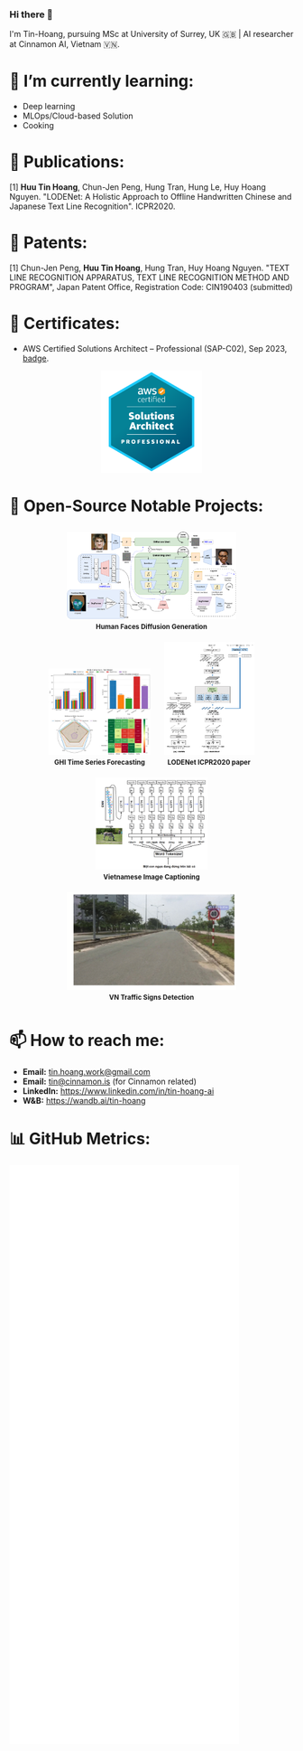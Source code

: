 ### Hi there 👋

<!--
**Tin-Hoang/Tin-Hoang** is a ✨ _special_ ✨ repository because its `README.md` (this file) appears on your GitHub profile.

Here are some ideas to get you started:

- 🔭 I’m currently working on ...
- 🌱 I’m currently learning ...
- 👯 I’m looking to collaborate on ...
- 🤔 I’m looking for help with ...
- 💬 Ask me about ...
- 📫 How to reach me: ...
- 😄 Pronouns: ...
- ⚡ Fun fact: ...
-->

I'm Tin-Hoang, pursuing MSc at University of Surrey, UK 🇬🇧 | AI researcher at Cinnamon AI, Vietnam 🇻🇳.

# 🌱 I’m currently learning:
- Deep learning
- MLOps/Cloud-based Solution
- Cooking

# 📃 Publications:
<a id="1">[1]</a>
**Huu Tin Hoang**, Chun-Jen Peng, Hung Tran, Hung Le, Huy Hoang Nguyen.
"LODENet: A Holistic Approach to Offline Handwritten Chinese and Japanese Text Line Recognition".
ICPR2020.

# 📃 Patents:
<a id="1">[1]</a> Chun-Jen Peng, **Huu Tin Hoang**, Hung Tran, Huy Hoang Nguyen.
"TEXT LINE RECOGNITION APPARATUS, TEXT LINE RECOGNITION METHOD AND PROGRAM", Japan Patent Office, Registration Code: CIN190403 (submitted)

# 📃 Certificates:
- AWS Certified Solutions Architect – Professional (SAP-C02), Sep 2023, [badge](http://www.credly.com/badges/2da7142c-2d14-4886-a147-949464a3325c).

<p align="center">
  <a href="http://www.credly.com/badges/2da7142c-2d14-4886-a147-949464a3325c">
    <img src="docs/aws_sap.png" alt="AWS Certified Solutions Architect – Professional" width="180"/>
  </a>
</p>

# 📃 Open-Source Notable Projects:

<div align="center">
  <div style="display: inline-block; margin: 10px; text-align: center;">
    <a href="https://github.com/Tin-Hoang/humanfaces-diffusion-generation">
      <img src="docs/Attributes_Diffusion_Pipeline.png" alt="Attributes Diffusion Pipeline" width="300"/>
    </a>
    <br>
    <small><strong>Human Faces Diffusion Generation</strong></small>
    <br>
  </div>
  <div style="display: inline-block; margin: 10px; text-align: center;">
    <a href="https://github.com/Tin-Hoang/solar-timeseries-forecasting">
      <img src="docs/solar_models_results.png" alt="GHI Time Series Prediction" width="180"/>
    </a>
    <br>
    <small><strong>GHI Time Series Forecasting</strong></small>
    <br>
  </div>
  <div style="display: inline-block; margin: 10px; text-align: center;">
    <a href="https://ieeexplore.ieee.org/document/9412161">
      <img src="docs/lodenet_arch_comparison.png" alt="LODENet paper" width="160" height="200"/>
    </a>
    <br>
    <small><strong>LODENet ICPR2020 paper</strong></small>
    <br>
  </div>
</div>

<div align="center">
  <div style="display: inline-block; margin: 10px; text-align: center;">
    <a href="https://github.com/Flavius1996/Image-Captioning-in-Vietnamese">
      <img src="docs/vn_image_captioning.png" alt="Vietnamese Image Captioning" width="200"/>
    </a>
    <br>
    <small><strong>Vietnamese Image Captioning</strong></small>
    <br>
  </div>
  <div style="display: inline-block; margin: 10px; text-align: center;">
    <a href="https://github.com/Flavius1996/VNTS-faster-rcnn">
      <img src="docs/trafic_signs_faster_rcnn.gif" alt="Traffic Signs Detection" width="300"/>
    </a>
    <br>
    <small><strong>VN Traffic Signs Detection</strong></small>
    <br>
  </div>
</div>


# 📫 How to reach me:
- **Email:** tin.hoang.work@gmail.com
- **Email:** tin@cinnamon.is (for Cinnamon related)
- **LinkedIn:** https://www.linkedin.com/in/tin-hoang-ai
- **W&B:** https://wandb.ai/tin-hoang

# 📊 GitHub Metrics:

![Metrics](https://github.com/Tin-Hoang/Tin-Hoang/blob/main/github-metrics.svg)
